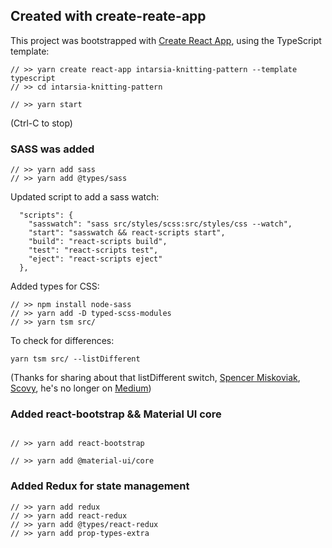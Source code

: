 ## Created with create-reate-app

This project was bootstrapped with [Create React App](https://github.com/facebook/create-react-app), using the TypeScript template:

```
// >> yarn create react-app intarsia-knitting-pattern --template typescript
// >> cd intarsia-knitting-pattern

// >> yarn start
```
(Ctrl-C to stop)
### SASS was added
```
// >> yarn add sass
// >> yarn add @types/sass
```
Updated script to add a sass watch:

```
  "scripts": {
    "sasswatch": "sass src/styles/scss:src/styles/css --watch",
    "start": "sasswatch && react-scripts start",
    "build": "react-scripts build",
    "test": "react-scripts test",
    "eject": "react-scripts eject"
  },
```
Added types for CSS:

```
// >> npm install node-sass
// >> yarn add -D typed-scss-modules
// >> yarn tsm src/
```
To check for differences:

```
yarn tsm src/ --listDifferent
```
(Thanks for sharing about that listDifferent switch, [Spencer Miskoviak](https://skovy.dev), [Scovy](https://github.com/skovy), he's no longer on [Medium](https://medium.com/rubber-ducking/generating-typescript-definitions-for-css-modules-using-sass-461e33623ec2))
### Added react-bootstrap && Material UI core
```

// >> yarn add react-bootstrap 

// >> yarn add @material-ui/core
```


### Added Redux for state management

```
// >> yarn add redux
// >> yarn add react-redux
// >> yarn add @types/react-redux
// >> yarn add prop-types-extra
```